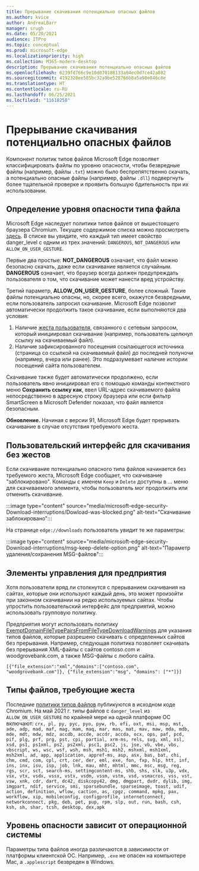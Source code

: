 ```yaml
---
title: Прерывание скачивания потенциально опасных файлов
ms.author: kvice
author: AndreaLBarr
manager: srugh
ms.date: 05/20/2021
audience: ITPro
ms.topic: conceptual
ms.prod: microsoft-edge
ms.localizationpriority: high
ms.collection: M365-modern-desktop
description: Прерывание скачивания потенциально опасных файлов
ms.openlocfilehash: 6239fd766c9e10d070188133a84ec0d7ce42a882
ms.sourcegitcommit: 4192328ee585bc32a9be528766b8a5a98e046c8e
ms.translationtype: HT
ms.contentlocale: ru-RU
ms.lasthandoff: 06/25/2021
ms.locfileid: "11618258"
---
```

# <a name="interrupting-downloads-of-potentially-dangerous-files"></a>Прерывание скачивания потенциально опасных файлов

Компонент политик типов файлов Microsoft Edge позволяет классифицировать файлы по уровню опасности, чтобы безвредные файлы (например, файлы `.txt`) можно было беспрепятственно скачать, а потенциально опасные файлы (например, файлы `.dll`) подвергнуть более тщательной проверке и проявить большую бдительность при их использовании.

## <a name="determining-the-danger-level-of-a-file-type"></a>Определение уровня опасности типа файла

Microsoft Edge наследует политики типов файлов от вышестоящего браузера Chromium. Текущее содержимое списка можно просмотреть [здесь](https://source.chromium.org/chromium/chromium/src/+/main:components/safe_browsing/core/resources/download_file_types.asciipb). В списке вы увидите, что каждый тип имеет свойство danger_level с одним из трех значений: `DANGEROUS`, `NOT_DANGEROUS` или `ALLOW_ON_USER_GESTURE`.

Первые два простые: **NOT_DANGEROUS** означает, что файл можно безопасно скачать, даже если скачивание является случайным. **DANGEROUS** означает, что браузер всегда должен предупреждать пользователя о том, что скачивание может нанести вред устройству.

Третий параметр, **ALLOW_ON_USER_GESTURE**, более сложный. Такие файлы потенциально опасны, но, скорее всего, окажутся безвредными, если пользователь запросил скачивание. Microsoft Edge позволит автоматически продолжить такое скачивание, если выполняются два условия:

1. Наличие [жеста пользователя](https://textslashplain.com/2020/05/18/browser-basics-user-gestures/), связанного с сетевым запросом, который инициировал скачивание (например, пользователь щелкнул ссылку на скачиваемый файл).
2. Наличие зафиксированного посещения ссылающегося источника (страница со ссылкой на скачиваемый файл) до последней полуночи (например, вчера или ранее). Это подразумевает наличие истории посещений сайта пользователем.

Скачивание также будет автоматически продолжено, если пользователь явно инициировал его с помощью команды контекстного меню **Сохранить ссылку как**, ввел URL-адрес скачиваемого файла непосредственно в адресную строку браузера или если фильтр SmartScreen в Microsoft Defender показал, что файл является безопасным.

**Обновление.** Начиная с версии 91, Microsoft Edge будет прерывать скачивание в случае отсутствия требуемого жеста.

## <a name="user-experience-for-downloads-lacking-gestures"></a>Пользовательский интерфейс для скачивания без жестов

Если скачивание потенциально опасного типа файлов начинается без требуемого жеста, Microsoft Edge сообщает, что скачивание "заблокировано". Команды с именем `Keep` и `Delete` доступны в … меню для скачиваемого элемента, чтобы пользователь мог продолжить или отменить скачивание.

:::image type="content" source="media/microsoft-edge-security-Download-interruptions/Dowload-was-blocked.png" alt-text="Скачивание заблокировано":::

На странице `edge://downloads` пользователь увидит те же параметры:

:::image type="content" source="media/microsoft-edge-security-Download-interruptions/msg-keep-delete-option.png" alt-text="Параметр удаления/сохранения MSG-файлов":::

## <a name="enterprise-controls"></a>Элементы управления для предприятия

Хотя пользователи вряд ли столкнутся с прерыванием скачивания на сайтах, которые они используют каждый день, это может произойти при законном скачивании на редко используемых сайтах. Чтобы упростить пользовательский интерфейс для предприятий, можно использовать групповую политику.

Предприятия могут использовать политику [ExemptDomainFileTypePairsFromFileTypeDownloadWarnings](/deployedge/microsoft-edge-policies#exemptdomainfiletypepairsfromfiletypedownloadwarnings) для указания типов файлов, которые разрешено скачивать с определенных сайтов без прерывания. Например, следующая политика позволяет скачивать без прерывания XML-файлы с сайтов contoso.com и woodgrovebank.com, а также MSG-файлы с любого сайта.

`[{"file_extension":"xml","domains":["contoso.com", "woodgrovebank.com"]},
{"file_extension":"msg", "domains": ["*"]}]`

## <a name="file-types-requiring-a-gesture"></a>Типы файлов, требующие жеста

Последние [политики типов файлов](https://source.chromium.org/chromium/chromium/src/+/main:components/safe_browsing/core/resources/download_file_types.asciipb) публикуются в исходном коде Chromium. На май 2021 г. типы файлов с `danger_level` из `ALLOW_ON_USER_GESTURE` по крайней мере на одной платформе ОС включают:
`crx, pl, py, pyc, pyo, pyw, rb, efi, oxt, msi, msp, mst, ade, adp, mad, maf, mag, mam, maq, mar, mas, mat, mav, maw, mda, mdb, mde, mdt, mdw, mdz, accdb, accde, accdr, accda, ocx, ops, paf, pcd, pif, plg, prf, prg, pst, cpi, partial, xrm-ms, rels, svg, xml, xsl, xsd, ps1, ps1xml, ps2, ps2xml, psc1, psc2, js, jse, vb, vbe, vbs, vbscript, ws, wsc, wsf, wsh, msh, msh1, msh2, mshxml, msh1xml, msh2xml, ad, app, application, appref-ms, asp, asx, bas, bat, chi, chm, cmd, com, cpl, crt, cer, der, eml, exe, fon, fxp, hlp, htt, inf, ins, inx, isu, isp, job, lnk, mau, mht, mhtml, mmc, msc, msg, reg, rgs, scr, sct, search-ms, settingcontent-ms, shb, shs, slk, u3p, vdx, vsx, vtx, vsdx, vssx, vstx, vsdm, vssm, vstm, vsd, vsmacros, vss, vst, vsw, xnk, cdr, dart, dc42, diskcopy42, dmg, dmgpart, dvdr, dylib, img, imgpart, ndif, service, smi, sparsebundle, sparseimage, toast, udif, action, definition, wflow, caction, as, cpgz, command, mpkg, pax, workflow, xip, mobileconfig, configprofile, internetconnect, networkconnect, pkg, deb, pet, pup, rpm, slp, out, run, bash, csh, ksh, sh, shar, tcsh, desktop, dex,apk`

## <a name="danger-level-may-vary-by-operating-system"></a>Уровень опасности зависит от операционной системы

Параметры типа файлов иногда различаются в зависимости от платформы клиентской ОС. Например, `.exe` не опасен на компьютере Mac, а `.applescript` безвреден в Windows.
